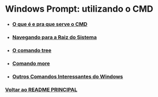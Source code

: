 # Windows Prompt: utilizando o CMD

- ### [O que é e pra que serve o CMD](./Material-Estudo/introducao.md)

- ### [Navegando para a Raiz do Sistema](./Material-Estudo/navegandoParaRaizDoSistema.md)

- ### [O comando tree](./Material-Estudo/comando-tree.md)

- ### [Comando more](./Material-Estudo/more.md)

- ### [Outros Comandos Interessantes do Windows](./Material-Estudo/outrosComandos.md)






### [Voltar ao README PRINCIPAL](../README.md)